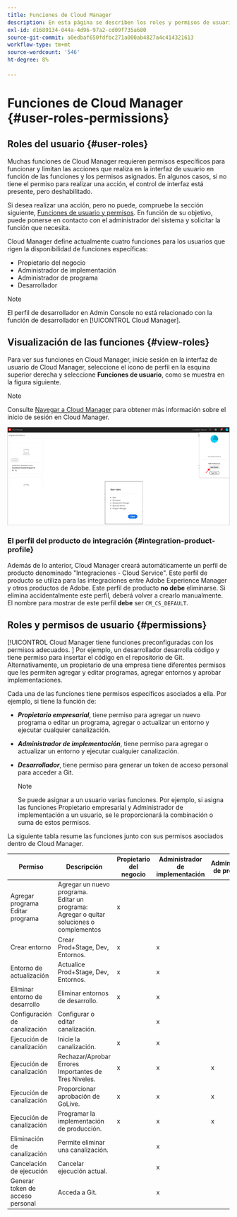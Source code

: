 ```yaml
---
title: Funciones de Cloud Manager
description: En esta página se describen los roles y permisos de usuario. Siga esta página para aprender a añadir usuarios y asignarlos a funciones de Cloud Manager.
exl-id: d1689134-044a-4d96-97a2-cd09f735a680
source-git-commit: a0edbaf650fdfbc271a000ab4827a4c414321613
workflow-type: tm+mt
source-wordcount: '546'
ht-degree: 8%

---
```


# Funciones de Cloud Manager {#user-roles-permissions}

## Roles del usuario {#user-roles}

Muchas funciones de Cloud Manager requieren permisos específicos para funcionar y limitan las acciones que realiza en la interfaz de usuario en función de las funciones y los permisos asignados. En algunos casos, si no tiene el permiso para realizar una acción, el control de interfaz está presente, pero deshabilitado.

Si desea realizar una acción, pero no puede, compruebe la sección siguiente, [Funciones de usuario y permisos](#permissions). En función de su objetivo, puede ponerse en contacto con el administrador del sistema y solicitar la función que necesita.

Cloud Manager define actualmente cuatro funciones para los usuarios que rigen la disponibilidad de funciones específicas:

* Propietario del negocio
* Administrador de implementación
* Administrador de programa
* Desarrollador

>[!NOTE]
>El perfil de desarrollador en Admin Console no está relacionado con la función de desarrollador en [!UICONTROL Cloud Manager].

## Visualización de las funciones {#view-roles}

Para ver sus funciones en Cloud Manager, inicie sesión en la interfaz de usuario de Cloud Manager, seleccione el icono de perfil en la esquina superior derecha y seleccione **Funciones de usuario**, como se muestra en la figura siguiente.

>[!NOTE]
>Consulte [Navegar a Cloud Manager](/help/onboarding/what-is-required/navigate-to-cloud-manager.md) para obtener más información sobre el inicio de sesión en Cloud Manager.

![](/help/onboarding/what-is-required/assets/admin-console-9.png)

### El perfil del producto de integración {#integration-product-profile}

Además de lo anterior, Cloud Manager creará automáticamente un perfil de producto denominado &quot;Integraciones - Cloud Service&quot;. Este perfil de producto se utiliza para las integraciones entre Adobe Experience Manager y otros productos de Adobe. Este perfil de producto **no debe** eliminarse. Si elimina accidentalmente este perfil, deberá volver a crearlo manualmente. El nombre para mostrar de este perfil **debe** ser `CM_CS_DEFAULT`.


## Roles y permisos de usuario {#permissions}

[!UICONTROL Cloud Manager tiene funciones preconfiguradas con los permisos adecuados. ] Por ejemplo, un desarrollador desarrolla código y tiene permiso para insertar el código en el repositorio de Git. Alternativamente, un propietario de una empresa tiene diferentes permisos que les permiten agregar y editar programas, agregar entornos y aprobar implementaciones.

Cada una de las funciones tiene permisos específicos asociados a ella. Por ejemplo, si tiene la función de:

* ***Propietario empresarial***, tiene permiso para agregar un nuevo programa o editar un programa, agregar o actualizar un entorno y ejecutar cualquier canalización.

* ***Administrador de implementación***, tiene permiso para agregar o actualizar un entorno y ejecutar cualquier canalización.

* ***Desarrollador***, tiene permiso para generar un token de acceso personal para acceder a Git.

   >[!NOTE]
   > Se puede asignar a un usuario varias funciones. Por ejemplo, si asigna las funciones Propietario empresarial y Administrador de implementación a un usuario, se le proporcionará la combinación o suma de estos permisos.


La siguiente tabla resume las funciones junto con sus permisos asociados dentro de Cloud Manager.

| Permiso | Descripción | Propietario del negocio | Administrador de implementación | Administrador de programa | Desarrollador |
|--- |--- |--- |--- |--- |--- |
| Agregar programa<br>Editar programa | Agregar un nuevo programa.<br>Editar un programa: Agregar o quitar soluciones o complementos | x |  |  |  |
| Crear entorno | Crear Prod+Stage, Dev, Entornos. | x | x |  |  |
| Entorno de actualización | Actualice Prod+Stage, Dev, Entornos. | x | x |  |  |
| Eliminar entorno de desarrollo | Eliminar entornos de desarrollo. | x | x |  |  |
| Configuración de canalización | Configurar o editar canalización. |  | x |  |  |
| Ejecución de canalización | Inicie la canalización. | x | x |  |  |
| Ejecución de canalización | Rechazar/Aprobar Errores Importantes de Tres Niveles. | x | x | x |  |
| Ejecución de canalización | Proporcionar aprobación de GoLive. | x | x | x |  |
| Ejecución de canalización | Programar la implementación de producción. | x | x | x |  |
| Eliminación de canalización | Permite eliminar una canalización. |  | x |  |  |
| Cancelación de ejecución | Cancelar ejecución actual. |  | x |  |  |
| Generar token de acceso personal | Acceda a Git. |  | x |  | x |
